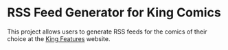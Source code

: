 # RSS Feed Generator for King Comics

This project allows users to generate RSS feeds for the comics of their choice
at the [King Features](https://kingfeatures.com/) website.
